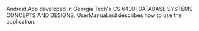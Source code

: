 Android App developed in Georgia Tech's CS 6400: DATABASE SYSTEMS CONCEPTS AND DESIGNS. UserManual.md describes how to use the application. 
